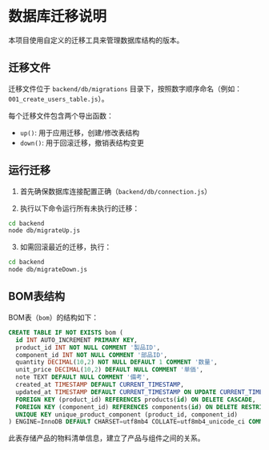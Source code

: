 # 数据库迁移说明

本项目使用自定义的迁移工具来管理数据库结构的版本。

## 迁移文件

迁移文件位于 `backend/db/migrations` 目录下，按照数字顺序命名（例如：`001_create_users_table.js`）。

每个迁移文件包含两个导出函数：

- `up()`: 用于应用迁移，创建/修改表结构
- `down()`: 用于回滚迁移，撤销表结构变更

## 运行迁移

1. 首先确保数据库连接配置正确（`backend/db/connection.js`）

2. 执行以下命令运行所有未执行的迁移：

```bash
cd backend
node db/migrateUp.js
```

3. 如需回滚最近的迁移，执行：

```bash
cd backend
node db/migrateDown.js
```

## BOM表结构

BOM表（`bom`）的结构如下：

```sql
CREATE TABLE IF NOT EXISTS bom (
  id INT AUTO_INCREMENT PRIMARY KEY,
  product_id INT NOT NULL COMMENT '製品ID',
  component_id INT NOT NULL COMMENT '部品ID',
  quantity DECIMAL(10,2) NOT NULL DEFAULT 1 COMMENT '数量',
  unit_price DECIMAL(10,2) DEFAULT NULL COMMENT '単価',
  note TEXT DEFAULT NULL COMMENT '備考',
  created_at TIMESTAMP DEFAULT CURRENT_TIMESTAMP,
  updated_at TIMESTAMP DEFAULT CURRENT_TIMESTAMP ON UPDATE CURRENT_TIMESTAMP,
  FOREIGN KEY (product_id) REFERENCES products(id) ON DELETE CASCADE,
  FOREIGN KEY (component_id) REFERENCES components(id) ON DELETE RESTRICT,
  UNIQUE KEY unique_product_component (product_id, component_id)
) ENGINE=InnoDB DEFAULT CHARSET=utf8mb4 COLLATE=utf8mb4_unicode_ci COMMENT='部品構成表（BOM）';
```

此表存储产品的物料清单信息，建立了产品与组件之间的关系。
